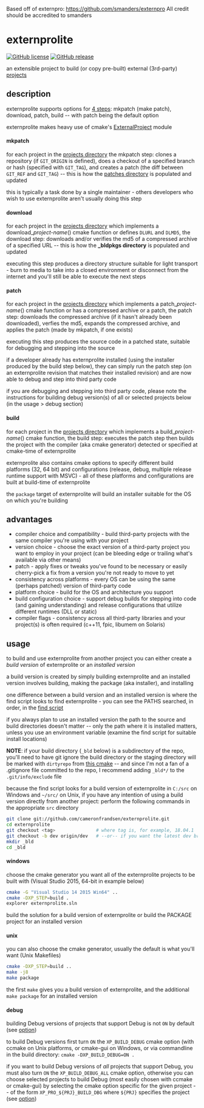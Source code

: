 Based off of externpro: https://github.com/smanders/externpro
All credit should be accredited to smanders

# externprolite
[![GitHub license](https://img.shields.io/github/license/cameronfrandsen/externpro.svg)](https://github.com/cameronfrandsen/externpro) [![GitHub release](https://img.shields.io/github/release/cameronfrandsen/externprolite.svg)](https://github.com/cameronfrandsen/externprolite)

an extensible project to build (or copy pre-built) external (3rd-party) [projects](projects/README.md)

## description

externprolite supports options for [4 steps](https://github.com/smanders/externpro/blob/15.10.2/modules/macpro.cmake#L67-L72): mkpatch (make patch), download, patch, build -- with patch being the default option

externprolite makes heavy use of cmake's [ExternalProject](http://www.kitware.com/media/html/BuildingExternalProjectsWithCMake2.8.html) module

#### mkpatch

for each project in the [projects directory](projects) the mkpatch step: clones a repository (if `GIT_ORIGIN` is defined), does a checkout of a specified branch or hash (specified with `GIT_TAG`), and creates a patch (the diff between `GIT_REF` and `GIT_TAG`) -- this is how the [patches directory](patches) is populated and updated

this is typically a task done by a single maintainer - others developers who wish to use externprolite aren't usually doing this step

#### download

for each project in the [projects directory](projects) which implements a download_*project-name*() cmake function or defines `DLURL` and `DLMD5`, the download step: downloads and/or verifies the md5 of a compressed archive of a specified URL -- this is how the **_bldpkgs directory** is populated and updated

executing this step produces a directory structure suitable for light transport - burn to media to take into a closed environment or disconnect from the internet and you'll still be able to execute the next steps

#### patch

for each project in the [projects directory](projects) which implements a patch_*project-name*() cmake function or has a compressed archive or a patch, the patch step: downloads the compressed archive (if it hasn't already been downloaded), verfies the md5, expands the compressed archive, and applies the patch (made by mkpatch, if one exists)

executing this step produces the source code in a patched state, suitable for debugging and stepping into the source

if a developer already has externprolite installed (using the installer produced by the build step below), they can simply run the patch step (on an externprolite revision that matches their installed revision) and are now able to debug and step into third party code

if you are debugging and stepping into third party code, please note the instructions for building debug version(s) of all or selected projects below (in the usage > debug section)

#### build

for each project in the [projects directory](projects) which implements a build_*project-name*() cmake function, the build step: executes the patch step then builds the project with the compiler (aka cmake generator) detected or specified at cmake-time of externprolite

externprolite also contains cmake options to specify different build platforms (32, 64 bit) and configurations (release, debug, multiple release runtime support with MSVC) - all of these platforms and configurations are built at build-time of externprolite

the `package` target of externprolite will build an installer suitable for the OS on which you're building

## advantages

* compiler choice and compatibility - build third-party projects with the same compiler you're using with your project
* version choice - choose the exact version of a third-party project you want to employ in your project (can be bleeding edge or trailing what's available via other means)
* patch - apply fixes or tweaks you've found to be necessary or easily cherry-pick a fix from a version you're not ready to move to yet
* consistency across platforms - every OS can be using the same (perhaps patched) version of third-party code
* platform choice - build for the OS and architecture you support
* build configuration choice - support debug builds for stepping into code (and gaining understanding) and release configurations that utilize different runtimes (DLL or static)
* compiler flags - consistency across all third-party libraries and your project(s) is often required (c++11, fpic, libumem on Solaris)

## usage

to build and use externprolite from another project you can either create a *build version* of externprolite or an *installed version*

a build version is created by simply building externprolite and an installed version involves building, making the package (aka installer), and installing

one difference between a build version and an installed version is where the find script looks to find externprolite - you can see the PATHS searched, in order, in the [find script](https://github.com/smanders/externprolite/blob/18.04.1/modules/Findscript.cmake.in#L89-L100)

if you always plan to use an installed version the path to the source and build directories doesn't matter -- only the path where it is installed matters, unless you use an environment variable (examine the find script for suitable install locations)

**NOTE**: if your build directory (`_bld` below) is a subdirectory of the repo, you'll need to have git ignore the build directory or the staging directory will be marked with `dirtyrepo` from [this cmake](https://github.com/smanders/externprolite/blob/18.04.1/modules/macpro.cmake#L270-L279) -- and since I'm not a fan of a .gitignore file committed to the repo, I recommend adding `_bld*/` to the `.git/info/exclude` file

because the find script looks for a build version of externprolite in `C:/src` on Windows and `~/src/` on Unix, if you have any intention of using a build version directly from another project: perform the following commands in the appropriate `src` directory

```bash
git clone git://github.com/cameronfrandsen/externprolite.git
cd externprolite
git checkout <tag>               # where tag is, for example, 18.04.1
git checkout -b dev origin/dev   # --or-- if you want the latest dev branch instead of a tagged version
mkdir _bld
cd _bld
```
#### windows
choose the cmake generator you want all of the externprolite projects to be built with (Visual Studio 2015, 64-bit in example below)
```bash
cmake -G "Visual Studio 14 2015 Win64" ..
cmake -DXP_STEP=build .
explorer externprolite.sln
```
build the solution for a build version of externprolite or build the PACKAGE project for an installed version
#### unix
you can also choose the cmake generator, usually the default is what you'll want (Unix Makefiles)
```bash
cmake -DXP_STEP=build ..
make -j8
make package
```
the first `make` gives you a build version of externprolite, and the additional `make package` for an installed version
#### debug
building Debug versions of projects that support Debug is not `ON` by default (see [option](https://github.com/smanders/externpro/blob/9d023a5263b27d434001eaca0c4b57c28ad66be3/modules/macpro.cmake#L75))

to build Debug versions first turn `ON` the `XP_BUILD_DEBUG` cmake option (with ccmake on Unix platforms, or cmake-gui on Windows, or via commandline in the build directory: `cmake -DXP_BUILD_DEBUG=ON .`

if you want to build Debug versions of *all* projects that support Debug, you must also turn `ON` the `XP_BUILD_DEBUG_ALL` cmake option, otherwise you can choose selected projects to build Debug (most easily chosen with ccmake or cmake-gui) by selecting the cmake option specific for the given project -- of the form `XP_PRO_${PRJ}_BUILD_DBG` where `${PRJ}` specifies the project (see [option](https://github.com/smanders/externprolite/blob/9d023a5263b27d434001eaca0c4b57c28ad66be3/modules/xpfunmac.cmake#L21))
